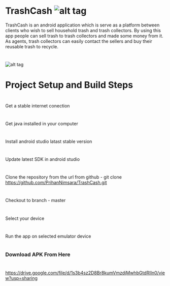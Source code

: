 # TrashCash    ![alt tag](https://api.bintray.com/packages/prihannimsara/KokisRepository/kokis/images/download.svg)
TrashCash is an android application which is serve as a platform between clients who wish to sell household trash and trash collectors. By using this app people can sell trash to trash collectors and made some money from it. As agents, trash collectors can easily contact the sellers and buy their reusable trash to recycle.

#



![alt tag](https://user-images.githubusercontent.com/29063580/116918567-b13e6080-ac6d-11eb-9502-589c9140a578.jpeg)

# Project Setup and Build Steps
#
Get a stable internet conection
#
Get java installed in your computer
#
Install android studio latast stable version
#
Update latest SDK in android studio




#
Clone the repository from the url from github - git clone https://github.com/PrihanNimsara/TrashCash.git
#
Checkout to branch - master
#
Select your device
#
Run the app on selected emulator device
#



### Download APK From Here
#
https://drive.google.com/file/d/1s3b4sz2D8Br8kumVmzdjMwhbGtdRIIn0/view?usp=sharing
